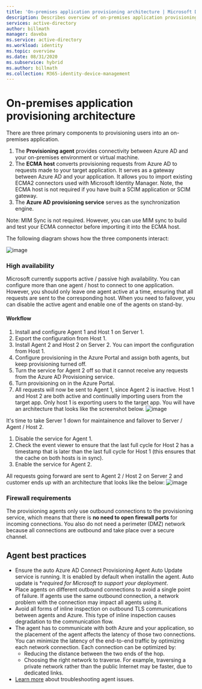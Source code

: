 ```yaml
---
title: 'On-premises application provisioning architecture | Microsoft Docs'
description: Describes overview of on-premises application provisioning architecture.
services: active-directory
author: billmath
manager: daveba
ms.service: active-directory
ms.workload: identity
ms.topic: overview
ms.date: 08/31/2020
ms.subservice: hybrid
ms.author: billmath
ms.collection: M365-identity-device-management
---
```


# On-premises application provisioning architecture

There are three primary components to provisioning users into an on-premises application.

1. The **Provisioning agent** provides connectivity between Azure AD and your on-premises environment or virtual machine.
1. The **ECMA host** converts provisioning requests from Azure AD to requests made to your target application. It serves as a gateway between Azure AD and your application. It allows you to import existing ECMA2 connectors used with Microsoft Identity Manager. Note, the ECMA host is not required if you have built a SCIM application or SCIM gateway.
1. The **Azure AD provisioning service** serves as the synchronization engine.

Note: MIM Sync is not required. However, you can use MIM sync to build and test your ECMA connector before importing it into the ECMA host. 

The following diagram shows how the three components interact:

![image](https://user-images.githubusercontent.com/36525136/111520402-4c5a9580-8715-11eb-94f6-1311b66b900e.png)



### High availability  

Microsoft currently supports active / passive high availability. You can configure more than one agent / host to connect to one application. However, you should only leave one agent active at a time, ensuring that all requests are sent to the corresponding host. When you need to failover, you can disable the active agent and enable one of the agents on stand-by. 

#### Workflow
1. Install and configure Agent 1 and Host 1 on Server 1. 
1. Export the configuration from Host 1.  
1. Install Agent 2 and Host 2 on Server 2. You can import the configuration from Host 1. 
1. Configure provisioning in the Azure Portal and assign both agents, but keep provisioning turned off.  
1. Turn the service for Agent 2 off so that it cannot receive any requests from the Azure AD Provisioning service. 
1. Turn provisioning on in the Azure Portal. 
2. All requests will now be sent to Agent 1, since Agent 2 is inactive. Host 1 and Host 2 are both active and continually importing users from the target app. Only host 1 is exporting users to the target app. You will have an architecture that looks like the screenshot below. 
![image](https://user-images.githubusercontent.com/36525136/115931557-52047300-a459-11eb-9899-e3f8161d0362.png)

It's time to take Server 1 down for maintainence and failover to Server / Agent / Host 2.   
1. Disable the service for Agent 1.   
1. Check the event viewer to ensure that the last full cycle for Host 2 has a timestamp that is later than the last full cycle for Host 1 (this ensures that the cache on both hosts is in sync).  
1. Enable the service for Agent 2. 

All requests going forward are sent to Agent 2 / Host 2 on Server 2 and customer ends up with an architecture that looks like the below: 
![image](https://user-images.githubusercontent.com/36525136/115931638-79f3d680-a459-11eb-8e6a-422dd8516ed9.png)



### Firewall requirements

The provisioning agents only use outbound connections to the provisioning service, which means that there is **no need to open firewall ports** for incoming connections. You also do not need a perimeter (DMZ) network because all connections are outbound and take place over a secure channel. 

## Agent best practices

- Ensure the auto Azure AD Connect Provisioning Agent Auto Update service is running. It is enabled by default when installin the agent. Auto update is **required for Microsoft to support your deployment*. 
- Place agents on different outbound connections to avoid a single point of failure. If agents use the same outbound connection, a network problem with the connection may impact all agents using it. 
- Avoid all forms of inline inspection on outbound TLS communications between agents and Azure. This type of inline inspection causes degradation to the communication flow.  
- The agent has to communicate with both Azure and your application, so the placement of the agent affects the latency of those two connections.  You can minimize the latency of the end-to-end traffic by optimizing each network connection. Each connection can be optimized by: 
  - Reducing the distance between the two ends of the hop. 
  - Choosing the right network to traverse. For example, traversing a private network rather than the public Internet may be faster, due to dedicated links. 
 - [Learn more](https://github.com/ArvindHarinder1/PrivatePreviewDocs/blob/main/Troubleshooting.md) about troubleshooting agent issues. 
